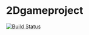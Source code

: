 # 2Dgameproject
[![Build Status](https://travis-ci.org/votalub/2Dgameproject.svg?branch=master)](https://travis-ci.org/votalub/2Dgameproject)
